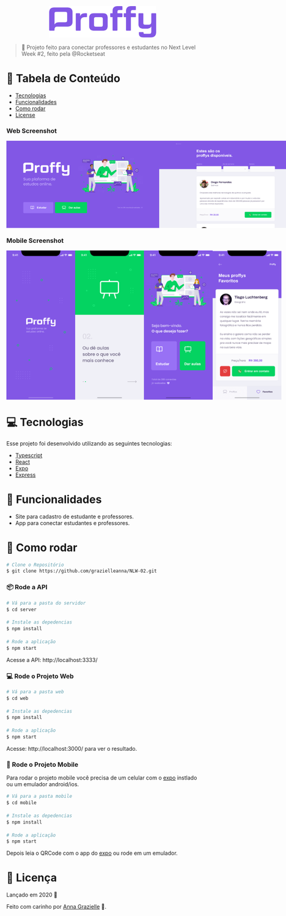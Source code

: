 <p align="center">
   <img src="./images/logo.png" alt="Proffy" width="280"/>
</p>


> :rocket: Projeto feito para conectar professores e estudantes no Next Level Week #2, feito pela @Rocketseat


# :pushpin: Tabela de Conteúdo

* [Tecnologias](#computer-tecnologias)
* [Funcionalidades](#rocket-funcionalidades)
* [Como rodar](#construction_worker-como-rodar)
* [License](#closed_book-license)

### Web Screenshot
<div style="display: flex; flex-direction: 'row'; align-items: 'center';">
   <img src="./images/web-landing.png" width="400px">
   <img src="./images/web-list.png" width="400px">
</div>

### Mobile Screenshot
<div style="display: flex; flex-direction: 'row';">
   <img src="./images/mobile-splash.png" width="180">
   <img src="./images/mobile-onboarding.png" width="180">
   <img src="./images/mobile-home.png" width="180">
   <img src="./images/mobile-favoritos.png" width="180">
</div>
  
# :computer: Tecnologias
Esse projeto foi desenvolvido utilizando as seguintes tecnologias:

* [Typescript](https://www.typescriptlang.org/)      
* [React](https://reactjs.org/)      
* [Expo](https://expo.io/)       
* [Express](https://expressjs.com/) 

# :rocket: Funcionalidades

* Site para cadastro de estudante e professores.
* App para conectar estudantes e professores.

# :construction_worker: Como rodar
```bash
# Clone o Repositório
$ git clone https://github.com/grazielleanna/NLW-02.git
```
### 📦 Rode a API

```bash
# Vá para a pasta do servidor
$ cd server

# Instale as depedencias
$ npm install

# Rode a aplicação
$ npm start
```
Acesse a API: http://localhost:3333/

### 💻 Rode o Projeto Web

```bash
# Vá para a pasta web
$ cd web

# Instale as depedencias
$ npm install

# Rode a aplicação
$ npm start
```
Acesse: http://localhost:3000/ para ver o resultado.

### 📱 Rode o Projeto Mobile
Para rodar o projeto mobile você precisa de um celular com o [expo](https://play.google.com/store/apps/details?id=host.exp.exponent) instlado ou um emulador android/ios.

```bash
# Vá para a pasta mobile
$ cd mobile

# Instale as depedencias
$ npm install

# Rode a aplicação
$ npm start
```
Depois leia o QRCode com o app do [expo](https://play.google.com/store/apps/details?id=host.exp.exponent) ou rode em um emulador.


# :closed_book: Licença

Lançado em 2020 :closed_book:

Feito com carinho por [Anna Grazielle](https://github.com/grazielleanna) 🚀.
